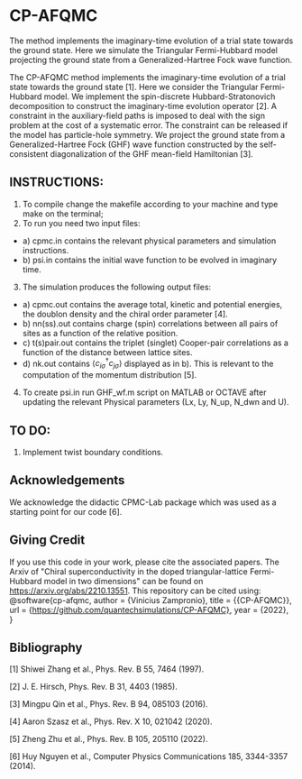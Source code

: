 # CP-AFQMC
The method implements the imaginary-time evolution of a trial state towards the ground state. Here we simulate the Triangular Fermi-Hubbard model projecting the ground state from a Generalized-Hartree Fock wave function.

The CP-AFQMC method implements the imaginary-time evolution of a trial state towards the ground state [1]. Here we consider the Triangular Fermi-Hubbard model. We implement the spin-discrete Hubbard-Stratonovich decomposition to construct the imaginary-time evolution operator [2]. A constraint in the auxiliary-field paths is imposed to deal with the sign problem at the cost of a systematic error. The constraint can be released if the model has particle-hole symmetry. We project the ground state from a Generalized-Hartree Fock (GHF) wave function constructed by the self-consistent diagonalization of the GHF mean-field Hamiltonian [3].

## INSTRUCTIONS:
1. To compile change the makefile according to your machine and type make on the terminal;
2. To run you need two input files:
 * a) cpmc.in contains the relevant physical parameters and simulation instructions.
 * b) psi.in contains the initial wave function to be evolved in imaginary time.
3. The simulation produces the following output files:
 * a) cpmc.out contains the average total, kinetic and potential energies, the doublon density
and the chiral order parameter [4].
 * b) nn(ss).out contains charge (spin) correlations between all pairs of sites as a function of
the relative position.
 * c) t(s)pair.out contains the triplet (singlet) Cooper-pair correlations as a function of the
distance between lattice sites.
 * d) nk.out contains $\langle c^\dagger_{i \sigma} c_{j \sigma} \rangle$ displayed as in b). This is relevant to the computation of the
momentum distribution [5].
4. To create psi.in run GHF_wf.m script on MATLAB or OCTAVE after updating the relevant
Physical parameters (Lx, Ly, N_up, N_dwn and U).

## TO DO:
1. Implement twist boundary conditions.

## Acknowledgements
We acknowledge the didactic CPMC-Lab package which was used as a starting point for our
code [6].

## Giving Credit
If you use this code in your work, please cite the associated papers.
The Arxiv of "Chiral superconductivity in the doped triangular-lattice Fermi-Hubbard model in two dimensions" can be found on https://arxiv.org/abs/2210.13551.
This repository can be cited using:
@software{cp-afqmc,
  author = {Vinicius Zampronio},
  title = {{CP-AFQMC}},
  url = {https://github.com/quantechsimulations/CP-AFQMC},
  year = {2022},
}

## Bibliography
[1] Shiwei Zhang et al., Phys. Rev. B 55, 7464 (1997).

[2] J. E. Hirsch, Phys. Rev. B 31, 4403 (1985).

[3] Mingpu Qin et al., Phys. Rev. B 94, 085103 (2016).

[4] Aaron Szasz et al., Phys. Rev. X 10, 021042 (2020).

[5] Zheng Zhu et al., Phys. Rev. B 105, 205110 (2022).

[6] Huy Nguyen et al., Computer Physics Communications 185, 3344-3357 (2014).
